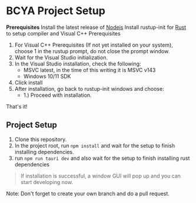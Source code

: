 # BCYA Project Setup

**Prerequisites**
Install the latest release of [Nodejs](https://nodejs.org/en/download)
Install rustup-init for [Rust](https://www.rust-lang.org/tools/install) to setup compiler and Visual C++ Prerequisites
 1. For Visual C++ Prerequisites (If not yet installed on your system), choose 1 in the rustup prompt, do not close the prompt window.
 2. Wait for the Visual Studio initialization.
 3. In the Visual Studio installation, check the following:
	 - MSVC latest, in the time of this writing it is MSVC v143
	 - Windows 10/11 SDK
 4. Click install
 5. After installation, go back to rustup-init windows and choose:
	 - 1.) Proceed with installation.

That's it!
## Project Setup
 1. Clone this repository.
 2. In the project root, run `npm install` and wait for the setup to finish installing dependencies.
 3. run `npm run tauri dev` and also wait for the setup to finish installing rust dependencies

> If installation is successful, a window GUI will pop up and you can start developing now.

Note: Don't forget to create your own branch and do a pull request.